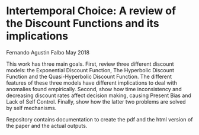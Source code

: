 Intertemporal Choice: A review of the Discount Functions and its
implications
================
Fernando Agustin Falbo
May 2018

This work has three main goals. First, review three different discount
models: the Exponential Discount Function, The Hyperbolic Discount
Function and the Quasi-Hyperbolic Discount Function. The different
features of these three models have different implications to deal with
anomalies found empirically. Second, show how time inconsistency and
decreasing discount rates affect decision making, causing Present Bias
and Lack of Self Control. Finally, show how the latter two problems are
solved by self mechanisms.

Repository contains documentation to create the pdf and the html version
of the paper and the actual outputs.
